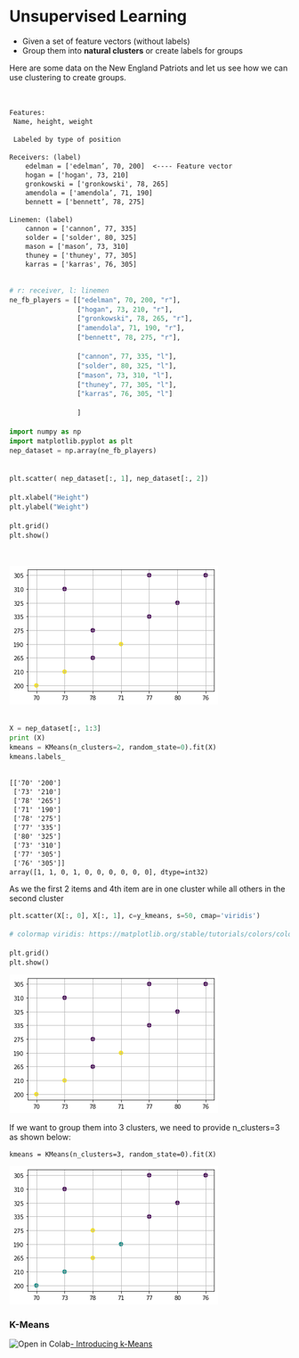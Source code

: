 # Unsupervised Learning
- Given a set of feature vectors (without labels)
- Group them into **natural clusters** or create labels for groups


Here are some data on the New England Patriots and let us see how we can use clustering to create groups.

```


Features:
 Name, height, weight
 
 Labeled by type of position

Receivers: (label)
    edelman = ['edelman’, 70, 200]  <---- Feature vector
    hogan = ['hogan', 73, 210]
    gronkowski = ['gronkowski', 78, 265]
    amendola = ['amendola’, 71, 190]
    bennett = ['bennett’, 78, 275]

Linemen: (label)
    cannon = ['cannon’, 77, 335]
    solder = ['solder', 80, 325]
    mason = ['mason’, 73, 310]
    thuney = ['thuney', 77, 305]
    karras = ['karras', 76, 305]

```

```py

# r: receiver, l: linemen
ne_fb_players = [["edelman", 70, 200, "r"],
                 ["hogan", 73, 210, "r"],  
                 ["gronkowski", 78, 265, "r"], 
                 ["amendola", 71, 190, "r"], 
                 ["bennett", 78, 275, "r"],

                 ["cannon", 77, 335, "l"],
                 ["solder", 80, 325, "l"],
                 ["mason", 73, 310, "l"],
                 ["thuney", 77, 305, "l"],
                 ["karras", 76, 305, "l"]
                 
                 ]

import numpy as np
import matplotlib.pyplot as plt
nep_dataset = np.array(ne_fb_players)


plt.scatter( nep_dataset[:, 1], nep_dataset[:, 2])

plt.xlabel("Height")
plt.ylabel("Weight")

plt.grid()
plt.show()




```
![nep dataset plot](img/1/nep_data-1.png)

```py

X = nep_dataset[:, 1:3]
print (X)
kmeans = KMeans(n_clusters=2, random_state=0).fit(X)
kmeans.labels_

```

```

[['70' '200']
 ['73' '210']
 ['78' '265']
 ['71' '190']
 ['78' '275']
 ['77' '335']
 ['80' '325']
 ['73' '310']
 ['77' '305']
 ['76' '305']]
array([1, 1, 0, 1, 0, 0, 0, 0, 0, 0], dtype=int32)

```

As we the first 2 items and 4th item are in one cluster while all others in the second cluster

```py
plt.scatter(X[:, 0], X[:, 1], c=y_kmeans, s=50, cmap='viridis')

# colormap viridis: https://matplotlib.org/stable/tutorials/colors/colormaps.html
 
plt.grid()
plt.show()

```
![KMeans with 2 clusters](img/1/kmeans-nep-1.png)

If we want to group them into 3 clusters, we need to provide n_clusters=3 as shown below:

```
kmeans = KMeans(n_clusters=3, random_state=0).fit(X)

```
![KMeans with 2 clusters](img/1/kmeans-nep-2.png)




### K-Means

<a href="https://colab.research.google.com/github/jakevdp/PythonDataScienceHandbook/blob/master/notebooks/05.11-K-Means.ipynb"><img align="left" src="https://colab.research.google.com/assets/colab-badge.svg" alt="Open in Colab" title="Open and Execute in Google Colaboratory"> - Introducing k-Means</a>